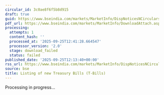 ```yaml
---
circular_id: 3c0ae8f6f5b8d915
draft: true
guid: https://www.bseindia.com/markets/MarketInfo/DispNoticesNCirculars.aspx?Noticeid={4CCAD37D-0650-4C99-B31B-A99356A9DE5C}&noticeno=20250925-32&dt=09/25/2025&icount=32&totcount=34&flag=0
pdf_url: https://www.bseindia.com/markets/MarketInfo/DownloadAttach.aspx?id=20250925-32&attachedId=
processing:
  attempts: 1
  content_hash: ''
  processed_at: '2025-09-25T12:41:28.664547'
  processor_version: '2.0'
  stage: download_failed
  status: failed
published_date: '2025-09-25T12:13:40+00:00'
rss_url: https://www.bseindia.com/markets/MarketInfo/DispNoticesNCirculars.aspx?Noticeid={4CCAD37D-0650-4C99-B31B-A99356A9DE5C}&noticeno=20250925-32&dt=09/25/2025&icount=32&totcount=34&flag=0
source: bse
title: Listing of new Treasury Bills (T-Bills)
---
```


Processing in progress...